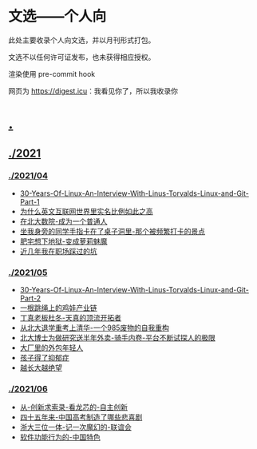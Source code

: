 # 文选——个人向

此处主要收录个人向文选，并以月刊形式打包。

文选不以任何许可证发布，也未获得相应授权。

渲染使用 pre-commit hook

网页为 <https://digest.icu>：我看见你了，所以我收录你

# [.](.)

## [./2021](./2021)

### [./2021/04](./2021/04)

* [30-Years-Of-Linux-An-Interview-With-Linus-Torvalds-Linux-and-Git-Part-1](./2021/04/30-Years-Of-Linux-An-Interview-With-Linus-Torvalds-Linux-and-Git-Part-1.md)
* [为什么英文互联网世界里实名比例如此之高](./2021/04/为什么英文互联网世界里实名比例如此之高.md)
* [在北大数院-成为一个普通人](./2021/04/在北大数院-成为一个普通人.md)
* [坐我身旁的同学手指卡在了桌子洞里-那个被频繁打卡的景点](./2021/04/坐我身旁的同学手指卡在了桌子洞里-那个被频繁打卡的景点.md)
* [肥宅想下地狱-变成萝莉魅魔](./2021/04/肥宅想下地狱-变成萝莉魅魔.md)
* [近几年我在职场踩过的坑](./2021/04/近几年我在职场踩过的坑.md)

### [./2021/05](./2021/05)

* [30-Years-Of-Linux-An-Interview-With-Linus-Torvalds-Linux-and-Git-Part-2](./2021/05/30-Years-Of-Linux-An-Interview-With-Linus-Torvalds-Linux-and-Git-Part-2.md)
* [一根跳绳上的鸡娃产业链](./2021/05/一根跳绳上的鸡娃产业链.md)
* [丁真老板杜冬-天真的顶流开拓者](./2021/05/丁真老板杜冬-天真的顶流开拓者.md)
* [从北大退学重考上清华-一个985废物的自我重构](./2021/05/从北大退学重考上清华-一个985废物的自我重构.md)
* [北大博士为做研究送半年外卖-骑手内卷-平台不断试探人的极限](./2021/05/北大博士为做研究送半年外卖-骑手内卷-平台不断试探人的极限.md)
* [大厂里的外包年轻人](./2021/05/大厂里的外包年轻人.md)
* [孩子得了抑郁症](./2021/05/孩子得了抑郁症.md)
* [越长大越绝望](./2021/05/越长大越绝望.md)

### [./2021/06](./2021/06)

* [从-创新求索录-看龙芯的-自主创新](./2021/06/从-创新求索录-看龙芯的-自主创新.md)
* [四十五年来-中国高考制造了哪些悲喜剧](./2021/06/四十五年来-中国高考制造了哪些悲喜剧.md)
* [浙大三位一体-记一次魔幻的-联谊会](./2021/06/浙大三位一体-记一次魔幻的-联谊会.md)
* [软件功能行为的-中国特色](./2021/06/软件功能行为的-中国特色.md)

